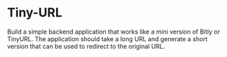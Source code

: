 # Tiny-URL
Build a simple backend application that works like a mini version of Bitly or TinyURL. The application should take a long URL and generate a short version that can be used to redirect to the original URL.
